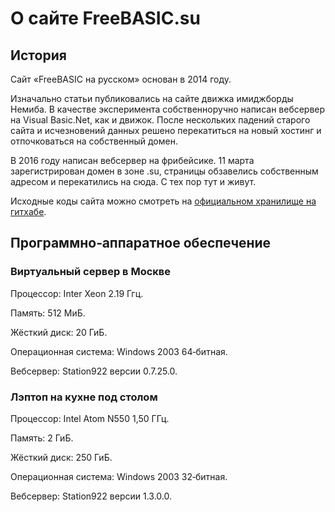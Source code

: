 # О сайте FreeBASIC.su

## История

Сайт «FreeBASIC на русском» основан в 2014 году.

Изначально статьи публиковались на сайте движка имиджборды Немиба. В качестве эксперимента собственноручно написан вебсервер на Visual Basic.Net, как и движок. После нескольких падений старого сайта и исчезновений данных решено перекатиться на новый хостинг и отпочковаться на собственный домен.

В 2016 году написан вебсервер на фрибейсике. 11 марта зарегистрирован домен в зоне .su, страницы обзавелись собственным адресом и перекатились на сюда. С тех пор тут и живут.

Исходные коды сайта можно смотреть на [официальном хранилище на гитхабе](https://github.com/FreeBASICsu/FreeBasicSu).


## Программно‐аппаратное обеспечение

### Виртуальный сервер в Москве

Процессор: Inter Xeon 2.19 Ггц.

Память: 512 МиБ.

Жёсткий диск: 20 ГиБ.

Операционная система: Windows 2003 64‐битная.

Вебсервер: Station922 версии 0.7.25.0.

### Лэптоп на кухне под столом

Процессор: Intel Atom N550 1,50 ГГц.

Память: 2 ГиБ.

Жёсткий диск: 250 ГиБ.

Операционная система: Windows 2003 32‐битная.

Вебсервер: Station922 версии 1.3.0.0.
